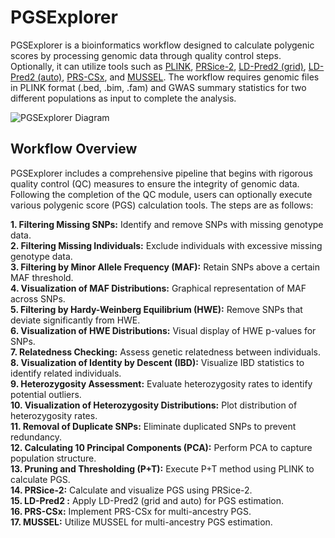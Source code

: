 # PGSExplorer
PGSExplorer is a bioinformatics workflow designed to calculate polygenic scores by processing genomic data through quality control steps. Optionally, it can utilize tools such as [PLINK](https://www.cog-genomics.org/plink/), [PRSice-2](https://choishingwan.github.io/PRSice/), [LD-Pred2 (grid)](https://privefl.github.io/bigsnpr/articles/LDpred2.html), [LD-Pred2 (auto)](https://privefl.github.io/bigsnpr/articles/LDpred2.html), [PRS-CSx](https://github.com/getian107/PRScsx), and [MUSSEL](https://github.com/Jin93/MUSSEL). The workflow requires genomic files in PLINK format (.bed, .bim, .fam) and GWAS summary statistics for two different populations as input to complete the analysis.


![PGSExplorer Diagram](https://github.com/tutkuyaras/PGSExplorer/blob/main/PGSExplorer%20Workflow.png)
## Workflow Overview

PGSExplorer includes a comprehensive pipeline that begins with rigorous quality control (QC) measures to ensure the integrity of genomic data. Following the completion of the QC module, users can optionally execute various polygenic score (PGS) calculation tools. The steps are as follows:

**1.  Filtering Missing SNPs:** Identify and remove SNPs with missing genotype data.  
**2.  Filtering Missing Individuals:** Exclude individuals with excessive missing genotype data.  
**3.  Filtering by Minor Allele Frequency (MAF):** Retain SNPs above a certain MAF threshold.  
**4.  Visualization of MAF Distributions:** Graphical representation of MAF across SNPs.  
**5.  Filtering by Hardy-Weinberg Equilibrium (HWE):** Remove SNPs that deviate significantly from HWE.  
**6.  Visualization of HWE Distributions:** Visual display of HWE p-values for SNPs.  
**7.  Relatedness Checking:** Assess genetic relatedness between individuals.  
**8.  Visualization of Identity by Descent (IBD):** Visualize IBD statistics to identify related individuals.    
**9.  Heterozygosity Assessment:** Evaluate heterozygosity rates to identify potential outliers.  
**10. Visualization of Heterozygosity Distributions:** Plot distribution of heterozygosity rates.  
**11. Removal of Duplicate SNPs:** Eliminate duplicated SNPs to prevent redundancy.  
**12. Calculating 10 Principal Components (PCA):** Perform PCA to capture population structure.  
**13. Pruning and Thresholding (P+T):** Execute P+T method using PLINK to calculate PGS.  
**14. PRSice-2:** Calculate and visualize PGS using PRSice-2.  
**15. LD-Pred2 :** Apply LD-Pred2 (grid and auto)  for PGS estimation.  
**16. PRS-CSx:**  Implement PRS-CSx for multi-ancestry PGS.  
**17. MUSSEL:** Utilize MUSSEL for multi-ancestry PGS estimation.  
